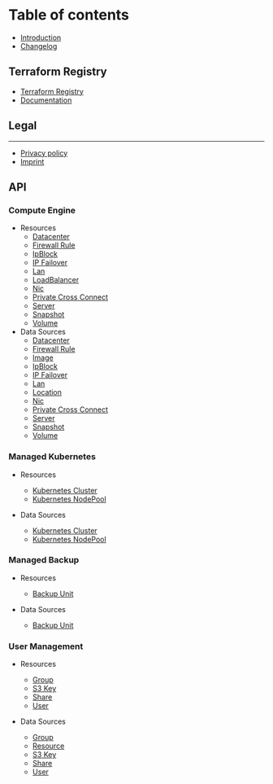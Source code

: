 # Table of contents

* [Introduction](../README.md)
* [Changelog](../CHANGELOG.md)

## Terraform Registry

* [Terraform Registry](https://registry.terraform.io/providers/ionos-cloud/ionoscloud/latest)
* [Documentation](https://registry.terraform.io/providers/ionos-cloud/ionoscloud/latest/docs)

## Legal

---

* [Privacy policy](https://www.ionos.com/terms-gtc/terms-privacy/)
* [Imprint](https://www.ionos.de/impressum)

## API
### Compute Engine
* Resources
    * [Datacenter](../docs/resources/datacenter.md)
    * [Firewall Rule](../docs/resources/firewall.md)
    * [IpBlock](../docs/resources/ipblock.md)
    * [IP Failover](../docs/resources/ipfailover.md)
    * [Lan](../docs/resources/lan.md)
    * [LoadBalancer](../docs/resources/loadbalancer.md)
    * [Nic](../docs/resources/nic.md)
    * [Private Cross Connect](../docs/resources/private_crossconnect.md)
    * [Server](../docs/resources/server.md)
    * [Snapshot](../docs/resources/snapshot.md)
    * [Volume](../docs/resources/volume.md)
* Data Sources
    * [Datacenter](../docs/data-sources/datacenter.md)
    * [Firewall Rule](../docs/data-sources/firewall.md)
    * [Image](../docs/data-sources/image.md)
    * [IpBlock](../docs/data-sources/ipblock.md)
    * [IP Failover](../docs/data-sources/ipfailover.md)
    * [Lan](../docs/data-sources/lan.md)
    * [Location](../docs/data-sources/firewall.md)
    * [Nic](../docs/data-sources/nic.md)
    * [Private Cross Connect](../docs/data-sources/private_crossconnect.md)
    * [Server](../docs/data-sources/server.md)
    * [Snapshot](../docs/data-sources/snapshot.md)
    * [Volume](../docs/data-sources/volume.md)
    
### Managed Kubernetes
* Resources
  * [Kubernetes Cluster](../docs/resources/k8s_cluster.md)
  * [Kubernetes NodePool](../docs/resources/k8s_node_pool.md)

* Data Sources 
  * [Kubernetes Cluster](../docs/data-sources/k8s_cluster.md)
  * [Kubernetes NodePool](../docs/data-sources/k8s_node_pool.md)
    
### Managed Backup
* Resources
  * [Backup Unit](../docs/resources/backup_unit.md)

* Data Sources
  * [Backup Unit](../docs/data-sources/backup_unit.md)

### User Management
* Resources
  * [Group](../docs/resources/group.md)
  * [S3 Key](../docs/resources/s3_key.md)
  * [Share](../docs/resources/share.md)
  * [User](../docs/resources/user.md)

* Data Sources
  * [Group](../docs/data-sources/group.md)
  * [Resource](../docs/data-sources/resource.md)
  * [S3 Key](../docs/data-sources/s3_key.md)
  * [Share](../docs/data-sources/share.md)
  * [User](../docs/data-sources/user.md)
    

